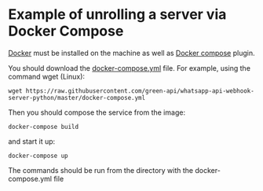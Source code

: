 # Example of unrolling a server via Docker Compose

[Docker](https://docs.docker.com/engine/install/) must be installed on the machine
as well as [Docker compose](https://docs.docker.com/compose/install/) plugin.

You should download the [docker-compose.yml](https://github.com/green-api/whatsapp-api-webhook-server-python/blob/master/docker-compose.yml) file. For example, using the command wget (Linux):

```
wget https://raw.githubusercontent.com/green-api/whatsapp-api-webhook-server-python/master/docker-compose.yml
```

Then you should compose the service from the image:

```
docker-compose build
```

and start it up:

```
docker-compose up
```

The commands should be run from the directory with the docker-compose.yml file
